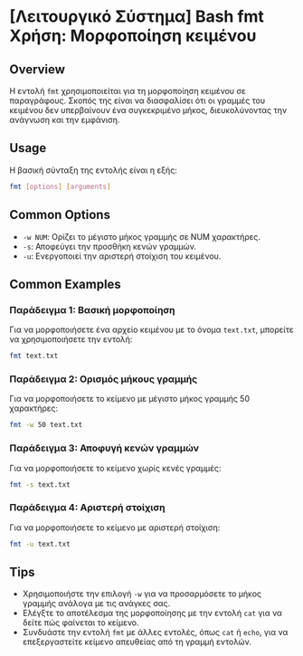 # [Λειτουργικό Σύστημα] Bash fmt Χρήση: Μορφοποίηση κειμένου

## Overview
Η εντολή `fmt` χρησιμοποιείται για τη μορφοποίηση κειμένου σε παραγράφους. Σκοπός της είναι να διασφαλίσει ότι οι γραμμές του κειμένου δεν υπερβαίνουν ένα συγκεκριμένο μήκος, διευκολύνοντας την ανάγνωση και την εμφάνιση.

## Usage
Η βασική σύνταξη της εντολής είναι η εξής:

```bash
fmt [options] [arguments]
```

## Common Options
- `-w NUM`: Ορίζει το μέγιστο μήκος γραμμής σε NUM χαρακτήρες.
- `-s`: Αποφεύγει την προσθήκη κενών γραμμών.
- `-u`: Ενεργοποιεί την αριστερή στοίχιση του κειμένου.

## Common Examples
### Παράδειγμα 1: Βασική μορφοποίηση
Για να μορφοποιήσετε ένα αρχείο κειμένου με το όνομα `text.txt`, μπορείτε να χρησιμοποιήσετε την εντολή:

```bash
fmt text.txt
```

### Παράδειγμα 2: Ορισμός μήκους γραμμής
Για να μορφοποιήσετε το κείμενο με μέγιστο μήκος γραμμής 50 χαρακτήρες:

```bash
fmt -w 50 text.txt
```

### Παράδειγμα 3: Αποφυγή κενών γραμμών
Για να μορφοποιήσετε το κείμενο χωρίς κενές γραμμές:

```bash
fmt -s text.txt
```

### Παράδειγμα 4: Αριστερή στοίχιση
Για να μορφοποιήσετε το κείμενο με αριστερή στοίχιση:

```bash
fmt -u text.txt
```

## Tips
- Χρησιμοποιήστε την επιλογή `-w` για να προσαρμόσετε το μήκος γραμμής ανάλογα με τις ανάγκες σας.
- Ελέγξτε το αποτέλεσμα της μορφοποίησης με την εντολή `cat` για να δείτε πώς φαίνεται το κείμενο.
- Συνδυάστε την εντολή `fmt` με άλλες εντολές, όπως `cat` ή `echo`, για να επεξεργαστείτε κείμενο απευθείας από τη γραμμή εντολών.